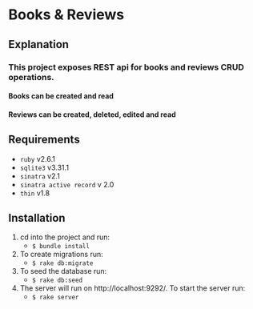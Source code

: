 # Books & Reviews

## Explanation

### This project exposes REST api for books and reviews CRUD operations.

#### Books can be created and read

#### Reviews can be created, deleted, edited and read

## Requirements

- `ruby` v2.6.1
- `sqlite3` v3.31.1
- `sinatra` v2.1
- `sinatra active record` v 2.0
- `thin` v1.8

## Installation

1. cd into the project and run:
   - `$ bundle install`
2. To create migrations run:
   - `$ rake db:migrate`
3. To seed the database run:
   - `$ rake db:seed`
4. The server will run on http://localhost:9292/. To start the server run:
   - `$ rake server`

